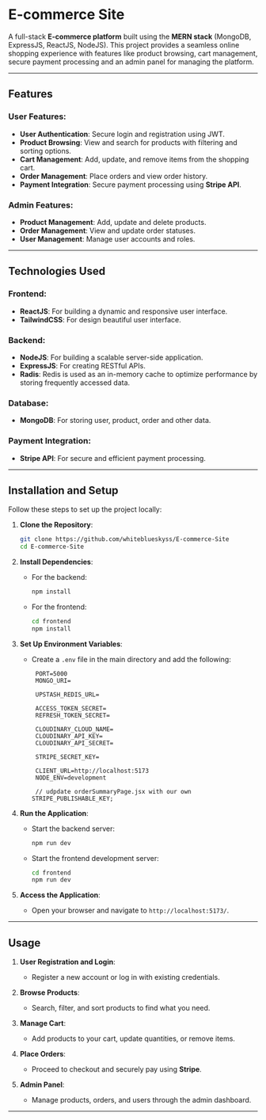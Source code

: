 
# **E-commerce Site**

A full-stack **E-commerce platform** built using the **MERN stack** (MongoDB, ExpressJS, ReactJS, NodeJS). This project provides a seamless online shopping experience with features like product browsing, cart management, secure payment processing and an admin panel for managing the platform.

---

## **Features**

### **User Features:**
- **User Authentication**: Secure login and registration using JWT.
- **Product Browsing**: View and search for products with filtering and sorting options.
- **Cart Management**: Add, update, and remove items from the shopping cart.
- **Order Management**: Place orders and view order history.
- **Payment Integration**: Secure payment processing using **Stripe API**.

### **Admin Features:**
- **Product Management**: Add, update and delete products.
- **Order Management**: View and update order statuses.
- **User Management**: Manage user accounts and roles.

---

## **Technologies Used**

### **Frontend:**
- **ReactJS**: For building a dynamic and responsive user interface.
- **TailwindCSS**: For design beautiful user interface.

### **Backend:**
- **NodeJS**: For building a scalable server-side application.
- **ExpressJS**: For creating RESTful APIs.
- **Radis**: Redis is used as an in-memory cache to optimize performance by storing frequently accessed data.

### **Database:**
- **MongoDB**: For storing user, product, order and other data.

### **Payment Integration:**
- **Stripe API**: For secure and efficient payment processing.

---

## **Installation and Setup**

Follow these steps to set up the project locally:

1. **Clone the Repository**:
   ```bash
   git clone https://github.com/whiteblueskyss/E-commerce-Site
   cd E-commerce-Site
   ```

2. **Install Dependencies**:
   - For the backend:
     ```bash
     npm install
     ```
   - For the frontend:
     ```bash
     cd frontend
     npm install
     ```

3. **Set Up Environment Variables**:
   - Create a `.env` file in the main directory and add the following:
     ```
      PORT=5000
      MONGO_URI=

      UPSTASH_REDIS_URL=

      ACCESS_TOKEN_SECRET=
      REFRESH_TOKEN_SECRET=

      CLOUDINARY_CLOUD_NAME=
      CLOUDINARY_API_KEY=
      CLOUDINARY_API_SECRET=

      STRIPE_SECRET_KEY=

      CLIENT_URL=http://localhost:5173
      NODE_ENV=development

      // udpdate orderSummaryPage.jsx with our own STRIPE_PUBLISHABLE_KEY;
     ```

4. **Run the Application**:
   - Start the backend server:
     ```bash
     npm run dev
     ```
   - Start the frontend development server:
     ```bash
     cd frontend
     npm run dev
     ```

5. **Access the Application**:
   - Open your browser and navigate to `http://localhost:5173/`.

---

## **Usage**

1. **User Registration and Login**:
   - Register a new account or log in with existing credentials.

2. **Browse Products**:
   - Search, filter, and sort products to find what you need.

3. **Manage Cart**:
   - Add products to your cart, update quantities, or remove items.

4. **Place Orders**:
   - Proceed to checkout and securely pay using **Stripe**.

5. **Admin Panel**:
   - Manage products, orders, and users through the admin dashboard.

---
